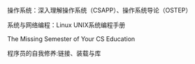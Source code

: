 
操作系统：深入理解操作系统（CSAPP）、操作系统导论（OSTEP）

系统与网络编程：Linux UNIX系统编程手册

The Missing Semester of Your CS Education

程序员的自我修养:链接、装载与库
